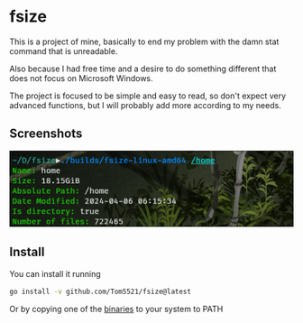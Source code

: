 # fsize

This is a project of mine, basically to end my problem with
the damn stat command that is unreadable.

Also because I had free time and a desire to do something different
that does not focus on Microsoft Windows.

The project is focused to be simple and easy to read,
so don't expect very advanced functions, but I will probably
add more according to my needs.

## Screenshots

![screenshot1](./screenshots/sc1.png)

## Install

You can install it running

```bash
go install -v github.com/Tom5521/fsize@latest
```

Or by copying one of the
[binaries](https://github.com/Tom5521/fsize/releases/latest) to your system to PATH
